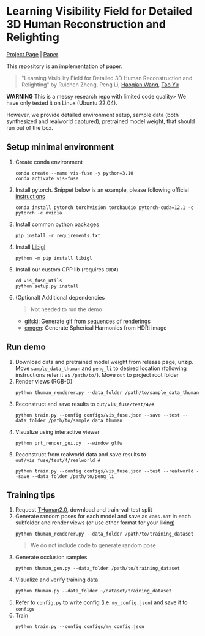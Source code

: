 # Learning Visibility Field for Detailed 3D Human Reconstruction and Relighting

[Project Page](https://ytrock.com/vis-fuse-page/) | [Paper](https://arxiv.org/abs/2304.11900)

This repository is an implementation of paper:

> "Learning Visibility Field for Detailed 3D Human Reconstruction and Relighting" by Ruichen Zheng, Peng Li, [Haoqian Wang](https://www.sigs.tsinghua.edu.cn/whq_en/main.htm), [Tao Yu](http://ytrock.com)

**WARNING** This is a messy research repo with limited code quality> We have only tested it on Linux (Ubuntu 22.04).

However, we provide detailed environment setup, sample data (both synthesized and realworld captured), pretrained model weight, that should run out of the box.

## Setup minimal environment

1. Create conda environment

   ```
   conda create --name vis-fuse -y python=3.10
   conda activate vis-fuse
   ```

2. Install pytorch. Snippet below is an example, please following official [instructions](https://pytorch.org/get-started/locally/)
   ```
   conda install pytorch torchvision torchaudio pytorch-cuda=12.1 -c pytorch -c nvidia
   ```
3. Install common python packages
   ```
   pip install -r requirements.txt
   ```
4. Install [Libigl](https://github.com/libigl/libigl-python-bindings)
   ```
   python -m pip install libigl
   ```
5. Install our custom CPP lib (requires `CUDA`)
   ```
   cd vis_fuse_utils
   python setup.py install
   ```
6. (Optional) Additional dependencies

   > Not needed to run the demo

   - [gifski](https://gif.ski): Generate gif from sequences of renderings
   - [cmgen](https://github.com/google/filament/tree/main/tools/cmgen): Generate Spherical Harmonics from HDRi image

## Run demo

1. Download data and pretrained model weight from release page, unzip. Move `sample_data_thuman` and `peng_li` to desired location (following instructions refer it as `/path/to/`). Move `out` to project root folder
2. Render views (RGB-D)
   ```
   python thuman_renderer.py --data_folder /path/to/sample_data_thuman
   ```
3. Reconstruct and save results to `out/vis_fuse/test/4/#`
   ```
   python train.py --config configs/vis_fuse.json --save --test --data_folder /path/to/sample_data_thuman
   ```
4. Visualize using interactive viewer
   ```
   python prt_render_gui.py  --window glfw
   ```
5. Reconstruct from realworld data and save results to `out/vis_fuse/test/4/realworld_#`
   ```
   python train.py --config configs/vis_fuse.json --test --realworld --save --data_folder /path/to/peng_li
   ```

## Training tips

1. Request [THuman2.0](https://github.com/ytrock/THuman2.0-Dataset), download and train-val-test split
2. Generate random poses for each model and save as `cams.mat` in each subfolder and render views (or use other format for your liking)
   ```
   python thuman_renderer.py --data_folder /path/to/training_dataset
   ```
   > We do not include code to generate random pose
3. Generate occlusion samples
   ```
   python thuman_gen.py --data_folder /path/to/training_dataset
   ```
4. Visualize and verify training data
   ```
   python thuman.py --data_folder ~/dataset/training_dataset
   ```
5. Refer to `config.py` to write config (i.e. `my_config.json`) and save it to `configs`
6. Train
   ```
   python train.py --config configs/my_config.json
   ```
